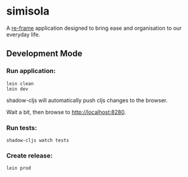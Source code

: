 # simisola

A [re-frame](https://github.com/Day8/re-frame) application designed to bring ease and organisation to our everyday life.

## Development Mode

### Run application:

```
lein clean
lein dev
```

shadow-cljs will automatically push cljs changes to the browser.

Wait a bit, then browse to [http://localhost:8280](http://localhost:8280).

### Run tests:

```
shadow-cljs watch tests
```

### Create release:

```
lein prod
```
